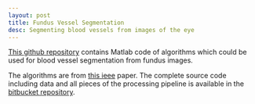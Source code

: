 ```yaml
---
layout: post
title: Fundus Vessel Segmentation
desc: Segmenting blood vessels from images of the eye
---
```


[This github repository](http://github.com/widp/fundus-vessel-segmentation)
contains Matlab code of algorithms which could be used for blood
vessel segmentation from fundus images.

The algorithms are from
[this ieee](http://ieeexplore.ieee.org/document/7911975/) paper. The
complete source code including data and all pieces of the processing
pipeline is available in the [bitbucket
repository](https://bitbucket.org/tejaswidp/aprop-nn/src).




